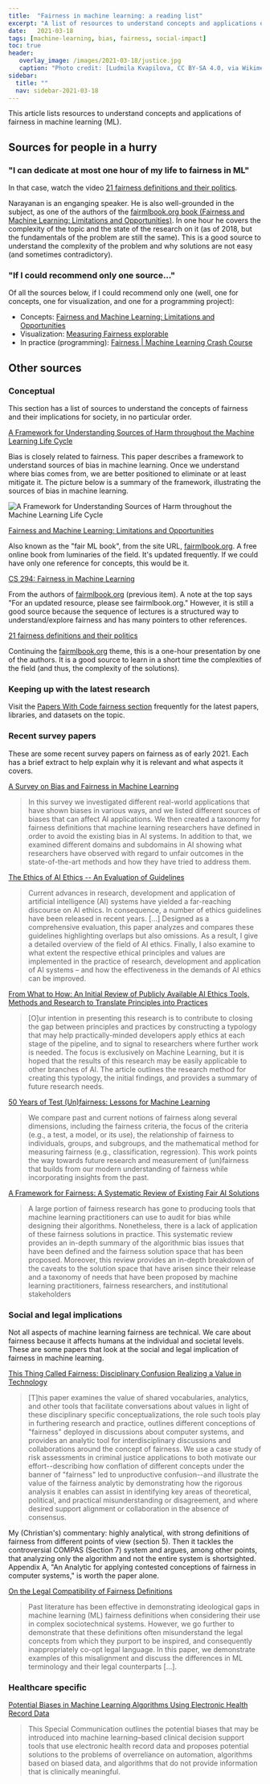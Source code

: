 ```yaml
---
title:  "Fairness in machine learning: a reading list"
excerpt: "A list of resources to understand concepts and applications of fairness in machine learning (ML)."
date:   2021-03-18
tags: [machine-learning, bias, fairness, social-impact]
toc: true
header:
   overlay_image: /images/2021-03-18/justice.jpg
   caption: "Photo credit: [Ludmila Kvapilova, CC BY-SA 4.0, via Wikimedia Commons](https://commons.wikimedia.org/wiki/File:Justice.tif)"
sidebar:
  title: ""
  nav: sidebar-2021-03-18
---
```


This article lists resources to understand concepts and applications of fairness in machine learning (ML).

<!--more-->

## Sources for people in a hurry

### "I can dedicate at most one hour of my life to fairness in ML"

In that case, watch the video [21 fairness definitions and their politics](https://fairmlbook.org/tutorial2.html).

Narayanan is an enganging speaker. He is also well-grounded in the subject, as one of the authors of the [fairmlbook.org book (Fairness and Machine Learning: Limitations and Opportunities)](https://fairmlbook.org/). In one hour he covers the complexity of the topic and the state of the research on it (as of 2018, but the fundamentals of the problem are still the same). This is a good source to understand the complexity of the problem and why solutions are not easy (and sometimes contradictory).

<!--more-->

### "If I could recommend only one source…"

Of all the sources below, if I could recommend only one (well, one for concepts, one for visualization, and one for a programming project):

- Concepts: [Fairness and Machine Learning: Limitations and Opportunities](https://fairmlbook.org/)
- Visualization: [Measuring Fairness explorable](https://pair.withgoogle.com/explorables/measuring-fairness/)
- In practice (programming): [Fairness \| Machine Learning Crash Course](https://developers.google.com/machine-learning/crash-course/fairness/video-lecture)

## Other sources

### Conceptual

This section has a list of sources to understand the concepts of fairness and their implications for society, in no particular order.

[A Framework for Understanding Sources of Harm throughout the Machine Learning Life Cycle](https://arxiv.org/abs/1901.10002)

Bias is closely related to fairness. This paper describes a framework to understand sources of bias in machine learning. Once we understand where bias comes from, we are better positioned to eliminate or at least mitigate it. The picture below is a summary of the framework, illustrating the sources of bias in machine learning.

![A Framework for Understanding Sources of Harm throughout the Machine Learning Life Cycle](/images/2021-03-18/sources-of-bias.png)

[Fairness and Machine Learning: Limitations and Opportunities](https://fairmlbook.org/)

Also known as the "fair ML book", from the site URL, [fairmlbook.org](https://fairmlbook.org/). A free online book from luminaries of the field. It's updated frequently. If we could have only one reference for concepts, this would be it.

[CS 294: Fairness in Machine Learning](https://fairmlclass.github.io/)

From the authors of [fairmlbook.org](https://fairmlbook.org/) (previous item). A note at the top says "For an updated resource, please see fairmlbook.org." However, it is still a good source because the sequence of lectures is a structured way to understand/explore fairness and has many pointers to other references.

[21 fairness definitions and their politics](https://fairmlbook.org/tutorial2.html)

Continuing the [fairmlbook.org](https://fairmlbook.org/) theme, this is a one-hour presentation by one of the authors. It is a good source to learn in a short time the complexities of the field (and thus, the complexity of the solutions).

### Keeping up with the latest research

Visit the [Papers With Code fairness section](https://paperswithcode.com/task/fairness) frequently for the latest papers, libraries, and datasets on the topic.

### Recent survey papers

These are some recent survey papers on fairness as of early 2021. Each has a brief extract to help explain why it is relevant and what aspects it covers.

[A Survey on Bias and Fairness in Machine Learning](https://arxiv.org/abs/1908.09635)

> In this survey we investigated different real-world applications that have shown biases in various ways, and we listed different sources of biases that can affect AI applications. We then created a taxonomy for fairness definitions that machine learning researchers have defined in order to avoid the existing bias in AI systems. In addition to that, we examined different domains and subdomains in AI showing what researchers have observed with regard to unfair outcomes in the state-of-the-art methods and how they have tried to address them.

[The Ethics of AI Ethics -- An Evaluation of Guidelines](https://arxiv.org/abs/1903.03425)

> Current advances in research, development and application of artificial intelligence (AI) systems have yielded a far-reaching discourse on AI ethics. In consequence, a number of ethics guidelines have been released in recent years. [...] Designed as a comprehensive evaluation, this paper analyzes and compares these guidelines highlighting overlaps but also omissions. As a result, I give a detailed overview of the field of AI ethics. Finally, I also examine to what extent the respective ethical principles and values are implemented in the practice of research, development and application of AI systems – and how the effectiveness in the demands of AI ethics can be improved.

[From What to How: An Initial Review of Publicly Available AI Ethics Tools, Methods and Research to Translate Principles into Practices](https://arxiv.org/abs/1905.06876)

> [O]ur intention in presenting this research is to contribute to closing the gap between principles and practices by constructing a typology that may help practically-minded developers apply ethics at each stage of the pipeline, and to signal to researchers where further work is needed. The focus is exclusively on Machine Learning, but it is hoped that the results of this research may be easily applicable to other branches of AI. The article outlines the research method for creating this typology, the initial findings, and provides a summary of future research needs.

[50 Years of Test (Un)fairness: Lessons for Machine Learning](https://dl.acm.org/doi/10.1145/3287560.3287600)

> We compare past and current notions of fairness along several dimensions, including the fairness criteria, the focus of the criteria (e.g., a test, a model, or its use), the relationship of fairness to individuals, groups, and subgroups, and the mathematical method for measuring fairness (e.g., classification, regression). This work points the way towards future research and measurement of (un)fairness that builds from our modern understanding of fairness while incorporating insights from the past.

[A Framework for Fairness: A Systematic Review of Existing Fair AI Solutions](https://arxiv.org/abs/2112.05700)

> A large portion of fairness research has gone to producing tools that machine learning practitioners can use to audit for bias while designing their algorithms. Nonetheless, there is a lack of application of these fairness solutions in practice. This systematic review provides an in-depth summary of the algorithmic bias issues that have been defined and the fairness solution space that has been proposed. Moreover, this review provides an in-depth breakdown of the caveats to the solution space that have arisen since their release and a taxonomy of needs that have been proposed by machine learning practitioners, fairness researchers, and institutional stakeholders

### Social and legal implications

Not all aspects of machine learning fairness are technical. We care about fairness because it affects humans at the individual and societal levels. These are some papers that look at the social and legal implication of fairness in machine learning.

[This Thing Called Fairness: Disciplinary Confusion Realizing a Value in Technology](https://arxiv.org/abs/1909.11869)

> [T]his paper examines the value of shared vocabularies, analytics, and other tools that facilitate conversations about values in light of these disciplinary specific conceptualizations, the role such tools play in furthering research and practice, outlines different conceptions of "fairness" deployed in discussions about computer systems, and provides an analytic tool for interdisciplinary discussions and collaborations around the concept of fairness. We use a case study of risk assessments in criminal justice applications to both motivate our effort--describing how conflation of different concepts under the banner of "fairness" led to unproductive confusion--and illustrate the value of the fairness analytic by demonstrating how the rigorous analysis it enables can assist in identifying key areas of theoretical, political, and practical misunderstanding or disagreement, and where desired support alignment or collaboration in the absence of consensus.

My (Christian's) commentary: highly analytical, with strong definitions of fairness from different points of view (section 5). Then it tackles the controversial COMPAS (Section 7) system and argues, among other points, that analyzing only the algorithm and not the entire system is shortsighted. Appendix A, "An Analytic for applying contested conceptions of fairness in computer systems," is worth the paper alone.

[On the Legal Compatibility of Fairness Definitions](https://arxiv.org/abs/1912.00761)

> Past literature has been effective in demonstrating ideological gaps in machine learning (ML) fairness definitions when considering their use in complex sociotechnical systems. However, we go further to demonstrate that these definitions often misunderstand the legal concepts from which they purport to be inspired, and consequently inappropriately co-opt legal language. In this paper, we demonstrate examples of this misalignment and discuss the differences in ML terminology and their legal counterparts [...].

### Healthcare specific

[Potential Biases in Machine Learning Algorithms Using Electronic Health Record Data](https://www.ncbi.nlm.nih.gov/pmc/articles/PMC6347576/)

> This Special Communication outlines the potential biases that may be introduced into machine learning–based clinical decision support tools that use electronic health record data and proposes potential solutions to the problems of overreliance on automation, algorithms based on biased data, and algorithms that do not provide information that is clinically meaningful.
